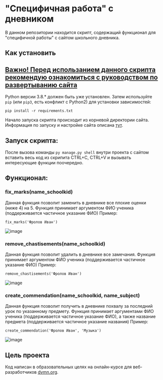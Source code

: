 # "Специфичная работа" с дневником 

В данном репозитории находится скрипт, содержащий функционал для "специфичной работы" с сайтом школьного дневника. 

## Как установить

## [Важно! Перед использанием данного скрипта рекомендую ознакомиться с руководством по развертыванию сайта](https://github.com/devmanorg/e-diary/tree/master#%D0%BF%D0%B5%D1%80%D0%B5%D0%BC%D0%B5%D0%BD%D0%BD%D1%8B%D0%B5-%D0%BE%D0%BA%D1%80%D1%83%D0%B6%D0%B5%D0%BD%D0%B8%D1%8F)

Python версии 3.8.* должен быть уже установлен. 
Затем используйте `pip` (или `pip3`, есть конфликт с Python2) для установки зависимостей:
```
pip install -r requirements.txt
```
Начало запуска скрипта происходит из корневой директории сайта.
Информация по запуску и настройке сайта описана [тут](https://github.com/devmanorg/e-diary/tree/master#%D0%BF%D0%B5%D1%80%D0%B5%D0%BC%D0%B5%D0%BD%D0%BD%D1%8B%D0%B5-%D0%BE%D0%BA%D1%80%D1%83%D0%B6%D0%B5%D0%BD%D0%B8%D1%8F).

## Запуск скрипта:
После вызова команды ```py manage.py shell``` внутри проекта с сайтом вставить весь код из скрипита CTRL+C, CTRL+V и вызывать интересующие функции поочередно.

## Функционал:

### fix_marks(name_schoolkid)
Данная функция позволит заменить в дневнике все плохие оценки (ниже 4) на 5.
Функция принимает аргументом ФИО ученика (поддерживается частичное указание ФИО)
Пример:

```fix_marks('Фролов Иван')```

![image](https://github.com/e13q/DORM_lesson3/assets/110967581/fef0f16e-5145-41c8-885c-ebaa8c13fc39)

### remove_chastisements(name_schoolkid)
Данная функция позволит удалить в дневнике все замечания.
Функция принимает аргументом ФИО ученика (поддерживается частичное указание ФИО)
Пример:

```remove_chastisements('Фролов Иван')```

![image](https://github.com/e13q/DORM_lesson3/assets/110967581/8ac21449-8843-4d0e-98ae-b0b34210dbe2)

### create_commendation(name_schoolkid, name_subject)
Данная функция позволит получить в дневнике похвалу за последний урок по указанному предмету.
Функция принимает аргументами ФИО ученика (поддерживается частичное указание ФИО), а также название предмета (поддерживается частичное указание названия)
Пример:

```create_commendation('Фролов Иван', 'Музыка')```

![image](https://github.com/e13q/DORM_lesson3/assets/110967581/4973c34c-dbe3-4340-a050-2a1b86926aa8)

## Цель проекта

Код написан в образовательных целях на онлайн-курсе для веб-разработчиков [dvmn.org](https://dvmn.org/).
